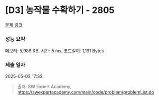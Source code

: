 # [D3] 농작물 수확하기 - 2805 

[문제 링크](https://swexpertacademy.com/main/code/problem/problemDetail.do?contestProbId=AV7GLXqKAWYDFAXB) 

### 성능 요약

메모리: 5,988 KB, 시간: 5 ms, 코드길이: 1,191 Bytes

### 제출 일자

2025-05-03 17:33



> 출처: SW Expert Academy, https://swexpertacademy.com/main/code/problem/problemList.do